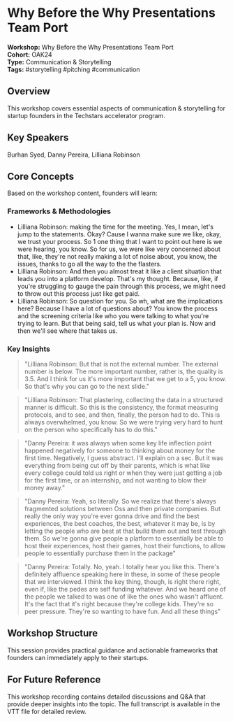 # Why Before the Why Presentations Team Port

**Workshop:** Why Before the Why Presentations Team Port  
**Cohort:** OAK24  
**Type:** Communication & Storytelling  
**Tags:** #storytelling #pitching #communication

## Overview

This workshop covers essential aspects of communication & storytelling for startup founders in the Techstars accelerator program.

## Key Speakers

Burhan Syed, Danny Pereira, Lilliana Robinson

## Core Concepts

Based on the workshop content, founders will learn:


### Frameworks & Methodologies

- Lilliana Robinson: making the time for the meeting. Yes, I mean, let's jump to the statements. Okay? Cause I wanna make sure we like, okay, we trust your process. So 1 one thing that I want to point out here is we were hearing, you know. So for us, we were like very concerned about that, like, they're not really making a lot of noise about, you know, the issues, thanks to go all the way to the the flasters.
- Lilliana Robinson: And then you almost treat it like a client situation that leads you into a platform develop. That's my thought. Because, like, if you're struggling to gauge the pain through this process, we might need to throw out this process just like get paid.
- Lilliana Robinson: So question for you. So wh, what are the implications here? Because I have a lot of questions about? You know the process and the screening criteria like who you were talking to what you're trying to learn. But that being said, tell us what your plan is. Now and then we'll see where that takes us.

### Key Insights

> "Lilliana Robinson: But that is not the external number. The external number is below. The more important number, rather is, the quality is 3.5. And I think for us it's more important that we get to a 5, you know. So that's why you can go to the next slide."

> "Lilliana Robinson: That plastering, collecting the data in a structured manner is difficult. So this is the consistency, the format measuring protocols, and to see, and then, finally, the person had to do. This is always overwhelmed, you know. So we were trying very hard to hunt on the person who specifically has to do this."

> "Danny Pereira: it was always when some key life inflection point happened negatively for someone to thinking about money for the first time. Negatively, I guess abstract. I'll explain on a sec. But it was everything from being cut off by their parents, which is what like every college could told us right or when they were just getting a job for the first time, or an internship, and not wanting to blow their money away."

> "Danny Pereira: Yeah, so literally. So we realize that there's always fragmented solutions between Oss and then private companies. But really the only way you're ever gonna drive and find the best experiences, the best coaches, the best, whatever it may be, is by letting the people who are best at that build them out and test through them. So we're gonna give people a platform to essentially be able to host their experiences, host their games, host their functions, to allow people to essentially purchase them in the package"

> "Danny Pereira: Totally. No, yeah. I totally hear you like this. There's definitely affluence speaking here in these, in some of these people that we interviewed. I think the key thing, though, is right there right, even if, like the pedes are self funding whatever. And we heard one of the people we talked to was one of like the ones who wasn't affluent. It's the fact that it's right because they're college kids. They're so peer pressure. They're so wanting to have fun. And all these things"


## Workshop Structure

This session provides practical guidance and actionable frameworks that founders can immediately apply to their startups.

## For Future Reference

This workshop recording contains detailed discussions and Q&A that provide deeper insights into the topic. The full transcript is available in the VTT file for detailed review.
